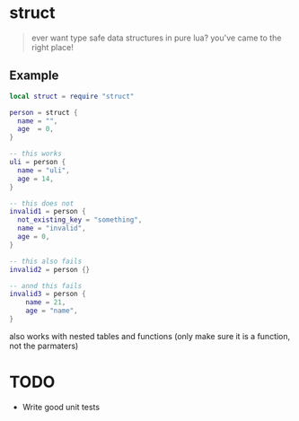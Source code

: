 # struct
> ever want type safe data structures in pure lua? you've came to the right place!

## Example
```lua
local struct = require "struct"

person = struct {
  name = "",
  age  = 0,
}

-- this works
uli = person {
  name = "uli",
  age = 14,
}

-- this does not
invalid1 = person {
  not_existing_key = "something",
  name = "invalid",
  age = 0,
}

-- this also fails
invalid2 = person {}

-- annd this fails
invalid3 = person {
	name = 21,
	age = "name",
}
```
also works with nested tables and functions (only make sure it is a function, not the parmaters)

# TODO
* Write good unit tests
